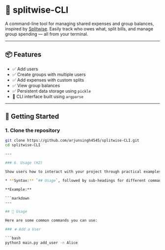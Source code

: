 # 💸 splitwise-CLI

A command-line tool for managing shared expenses and group balances, inspired by [Splitwise](https://splitwise.com). Easily track who owes what, split bills, and manage group spending — all from your terminal.

---

## 📦 Features

- ✅ Add users
- ✅ Create groups with multiple users
- ✅ Add expenses with custom splits
- ✅ View group balances
- ✅ Persistent data storage using `pickle`
- 🚧 CLI interface built using `argparse`

---

## 🚀 Getting Started

### 1. Clone the repository

```bash
git clone https://github.com/arjunsingh4545/splitwise-CLI.git
cd splitwise-CLI

---

### 6. Usage (H2)

Show users how to interact with your project through practical examples. This is where you demonstrate the primary commands or functions.

* **Syntax:** `## Usage`, followed by sub-headings for different commands and code blocks for command-line examples.

**Example:**

```markdown
---

## 🔧 Usage

Here are some common commands you can use:

### ➕ Add a User

```bash
python3 main.py add_user -n Alice
